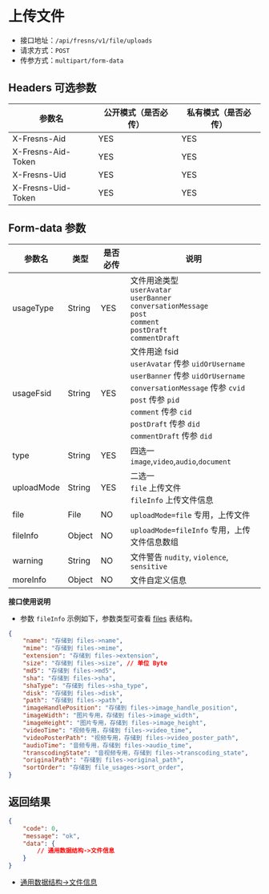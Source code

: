 # 上传文件

- 接口地址：`/api/fresns/v1/file/uploads`
- 请求方式：`POST`
- 传参方式：`multipart/form-data`

## Headers 可选参数

| 参数名 | 公开模式（是否必传） | 私有模式（是否必传） |
| --- | --- | --- |
| X-Fresns-Aid | YES | YES |
| X-Fresns-Aid-Token | YES | YES |
| X-Fresns-Uid | YES | YES |
| X-Fresns-Uid-Token | YES | YES |

## Form-data 参数

| 参数名 | 类型 | 是否必传 | 说明 |
| --- | --- | --- | --- |
| usageType | String | YES | 文件用途类型<br>`userAvatar`<br>`userBanner`<br>`conversationMessage`<br>`post`<br>`comment`<br>`postDraft`<br>`commentDraft` |
| usageFsid | String | YES | 文件用途 fsid<br>`userAvatar` 传参 `uidOrUsername`<br>`userBanner` 传参 `uidOrUsername`<br>`conversationMessage` 传参 `cvid`<br>`post` 传参 `pid`<br>`comment` 传参 `cid`<br>`postDraft` 传参 `did`<br>`commentDraft` 传参 `did` |
| type | String | YES | 四选一 `image`,`video`,`audio`,`document` |
| uploadMode | String | YES | 二选一<br>`file` 上传文件<br>`fileInfo` 上传文件信息 |
| file | File | NO | `uploadMode=file` 专用，上传文件 |
| fileInfo | Object | NO | `uploadMode=fileInfo` 专用，上传文件信息数组 |
| warning | String | NO | 文件警告 `nudity`, `violence`, `sensitive` |
| moreInfo | Object | NO | 文件自定义信息 |

**接口使用说明**

- 参数 `fileInfo` 示例如下，参数类型可查看 [files](../../database/systems/files.md) 表结构。

```json
{
    "name": "存储到 files->name",
    "mime": "存储到 files->mime",
    "extension": "存储到 files->extension",
    "size": "存储到 files->size", // 单位 Byte
    "md5": "存储到 files->md5",
    "sha": "存储到 files->sha",
    "shaType": "存储到 files->sha_type",
    "disk": "存储到 files->disk",
    "path": "存储到 files->path",
    "imageHandlePosition": "存储到 files->image_handle_position",
    "imageWidth": "图片专用，存储到 files->image_width",
    "imageHeight": "图片专用，存储到 files->image_height",
    "videoTime": "视频专用，存储到 files->video_time",
    "videoPosterPath": "视频专用，存储到 files->video_poster_path",
    "audioTime": "音频专用，存储到 files->audio_time",
    "transcodingState": "音视频专用，存储到 files->transcoding_state",
    "originalPath": "存储到 files->original_path",
    "sortOrder": "存储到 file_usages->sort_order",
}
```

## 返回结果

```json
{
    "code": 0,
    "message": "ok",
    "data": {
        // 通用数据结构->文件信息
    }
}
```

- [通用数据结构->文件信息](../../reference/data/file.md)
